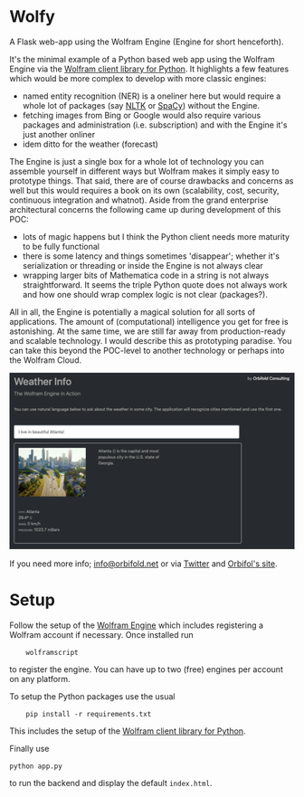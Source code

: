 # Wolfy
A Flask web-app using the Wolfram Engine (Engine for short henceforth).

It's the minimal example of a Python based web app using the Wolfram Engine via the [Wolfram client library for Python](https://reference.wolfram.com/language/WolframClientForPython/). It highlights a few features which would be more complex to develop with more classic engines:

- named entity recognition (NER) is a oneliner here but would require a whole lot of packages (say [NLTK](http://www.nltk.org) or [SpaCy](http://spacy.io)) without the Engine.
- fetching images from Bing or Google would also require various packages and administration (i.e. subscription) and with the Engine it's just another onliner
- idem ditto for the weather (forecast)

The Engine is just a single box for a whole lot of technology you can assemble yourself in different ways but Wolfram makes it simply easy to prototype things.
That said, there are of course drawbacks and concerns as well but this would requires a book on its own (scalability, cost, security, continuous integration and whatnot). Aside from the grand enterprise architectural concerns the following came up during development of this POC:

- lots of magic happens but I think the Python client needs more maturity to be fully functional
- there is some latency and things sometimes 'disappear'; whether it's serialization or threading or inside the Engine is not always clear
- wrapping larger bits of Mathematica code in a string is not always straightforward. It seems the triple Python quote does not always work and how one should wrap complex logic is not clear (packages?).

All in all, the Engine is potentially a magical solution for all sorts of applications. The amount of (computational) intelligence you get for free is astonishing. At the same time, we are still far away from production-ready and scalable technology. I would describe this as prototyping paradise. You can take this beyond the POC-level to another technology or perhaps into the Wolfram Cloud.

 
![](./wolfy.png)

If you need more info; info@orbifold.net or via [Twitter](https://twitter.com/theorbifold) and [Orbifol's site](https://orbifold.net).

# Setup

Follow the setup of the [Wolfram Engine](https://www.wolfram.com/engine/) which includes registering a Wolfram account if necessary. Once installed run

        wolframscript

to register the engine. You can have up to two (free) engines per account on any platform.

To setup the Python packages use the usual

        pip install -r requirements.txt
        
This includes the setup of the [Wolfram client library for Python](https://reference.wolfram.com/language/WolframClientForPython/).

Finally use

    python app.py
    
to run the backend and display the default `index.html`.                      
